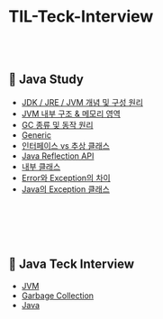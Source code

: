 # TIL-Teck-Interview


<br>
<br>

## 📌 Java Study

- [JDK / JRE / JVM 개념 및 구성 원리](https://aboard-woolen-7bf.notion.site/JDK-JRE-JVM-259c3e3ede5743da94a1895b1a5dc4b1?pvs=4)
- [JVM 내부 구조 & 메모리 영역](https://aboard-woolen-7bf.notion.site/JVM-800b4f1bd4264ab69096c1a3ec5b1a33?pvs=4)
- [GC 종류 및 동작 원리](https://aboard-woolen-7bf.notion.site/GC-89e999bb8f6645dcba719db8fe8b70d5?pvs=4)
- [Generic](https://aboard-woolen-7bf.notion.site/Generic-b33ded9ff586489e9446ca0cdf74eec6?pvs=4)
- [인터페이스 vs 추상 클래스](https://www.notion.so/VS-19d7fb4b072a41d4875b70b93a934efc)
- [Java Reflection API](https://aboard-woolen-7bf.notion.site/Java-Reflection-0de03d45c52a414d90d01a2f4cfaf92e?pvs=4)
- [내부 클래스](https://aboard-woolen-7bf.notion.site/2fa568b2dba349579a661b2b6f0f6d92?pvs=4)
- [Error와 Exception의 차이](https://aboard-woolen-7bf.notion.site/Error-Exception-190668c457b44a3c827d8c864d4c2c1a?pvs=4)
- [Java의 Exception 클래스](https://aboard-woolen-7bf.notion.site/Java-Exception-9bbd7a0a42c34480831c7a90664ec60d?pvs=4)


<br>
<br>
<br>
<br>

## 📌 Java Teck Interview
- [JVM](https://github.com/kimyubi/TIL-Teck-Interview/blob/main/Java/%5BJava%5D%20JVM.md)
- [Garbage Collection](https://github.com/kimyubi/TIL-Teck-Interview/blob/main/Java/%5BJava%5D%20Garbage_Collection.md)
- [Java](https://github.com/kimyubi/TIL-Teck-Interview/blob/main/Java/%5BJava%5D%20Java.md)
